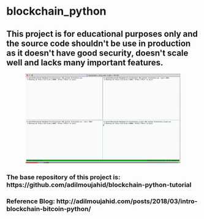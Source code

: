 # blockchain_python

<h2>This project is for educational purposes only and the source code shouldn't be use in production as it doesn't have good security, doesn't scale well and lacks many important features.</h2>

<div style="display:block;margin:auto;height:80%;width:80%">
  <img src="blockchain-simulation.gif">
</div>

<h3>The base repository of this project is: https://github.com/adilmoujahid/blockchain-python-tutorial</h3>
<h3>Reference Blog: http://adilmoujahid.com/posts/2018/03/intro-blockchain-bitcoin-python/</h3>
